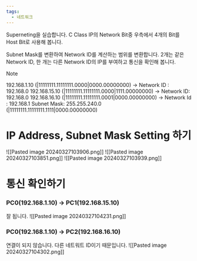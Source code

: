 ```yaml
---
tags:
  - 네트워크
---
```

Superneting을 실습합니다.
C Class IP의 Network Bit중 우측에서 4개의 Bit를 Host Bit로 사용해 봅니다.

Subnet Mask를 변환하여 Network ID를 계산하는 범위를 변환합니다.
2개는 같은 Network ID, 한 개는 다른 Network ID의 IP를 부여하고 통신을 확인해 봅니다.

> [!NOTE]
192.168.1.10 (|11111111.11111111.0000|0000.00000000) -> Network ID : 192.168.0
192.168.15.10 (|11111111.11111111.0000|1111.00000000) -> Network ID: 192.168.0
192.168.16.10  (|11111111.11111111.0001|0000.00000000) -> Network Id : 192.168.1
Subnet Mask: 255.255.240.0 (|11111111.11111111.1111|0000.00000000)



# IP Address, Subnet Mask Setting 하기

![[Pasted image 20240327103906.png]]
![[Pasted image 20240327103851.png]]
![[Pasted image 20240327103939.png]]

# 통신 확인하기

### PC0(192.168.1.10) -> PC1(192.168.15.10)
잘 됩니다.
![[Pasted image 20240327104231.png]]

### PC0(192.168.1.10) -> PC2(192.168.16.10)
연결이 되지 않습니다. 다른 네트워트 ID이기 때문입니다.
![[Pasted image 20240327104302.png]]